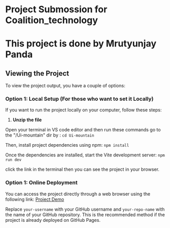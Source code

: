 # Project Submossion for Coalition_technology

# This project is done by Mrutyunjay Panda

## Viewing the Project

To view the project output, you have a couple of options:

### Option 1: Local Setup (For those who want to set it Locally)

If you want to run the project locally on your computer, follow these steps:

1. **Unzip the file**

Open your terminal in VS code editor and then run these commands
go to the "/Ui-mountain" dir by : `cd Ui-mountain`

Then, install project dependencies using npm: `npm install`

Once the dependencies are installed, start the Vite development server: `npm run dev`

click the link in the terminal then you can see the project in your browser.

### Option 1: Online Deployment

You can access the project directly through a web browser using the following link: [Project Demo](https://your-username.github.io/your-repo-name)

Replace `your-username` with your GitHub username and `your-repo-name` with the name of your GitHub repository. This is the recommended method if the project is already deployed on GitHub Pages.
